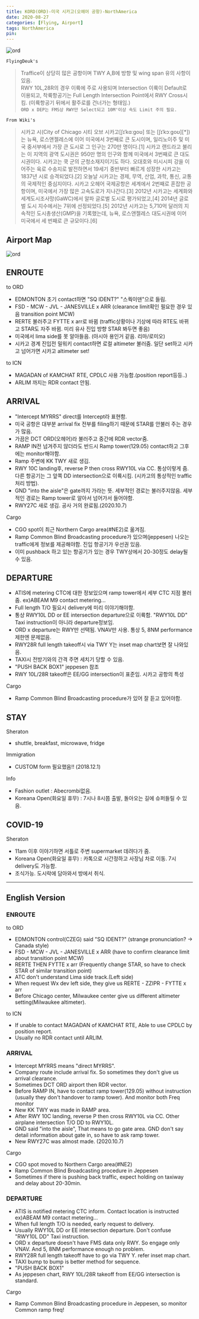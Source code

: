 ```yaml
---
title: KORD(ORD)-미국 시카고(오헤어 공항)-NorthAmerica
date: 2020-08-27
categories: [Flying, Airport]
tags: NorthAmerica
pin:
---
```

![ord](/img/flying/airport/ord.jpg)

`FlyingDeuk's`
>Traffice이 상당히 많은 공항이며 TWY A,B에 방향 및 wing span 유의 사항이 있음. <br>
RWY 10L,28R의 경우 이륙에 주로 사용되며 Intersection 이륙이 Default로 이용되고, 착륙항공기는 Full Length Intersection Point에서 RWY Cross시킴. (이륙항공기 뒤에서 활주로를 건너가는 형태임.)<br>
`ORD x DEP는 FMS상 RWY만 Select되고 10M'이상 속도 Limit 주의 필요.`

`From Wiki's`
>시카고 시(City of Chicago 시티 오브 시카고[ʃɪˈkɑːɡoʊ] 또는 [ʃɪˈkɔːɡoʊ][*])는 뉴욕, 로스앤젤레스에 이어 미국에서 3번째로 큰 도시이며, 일리노이주 및 미국 중서부에서 가장 큰 도시로 그 인구는 270만 명이다.[1] 시카고 랜드라고 불리는 이 지역의 광역 도시권은 950만 명의 인구와 함께 미국에서 3번째로 큰 대도시권이다. 시카고는 쿡 군의 군청소재지이기도 하다.
오대호와 미시시피 강을 이어주는 육로 수송지로 발전하면서 19세기 중반부터 빠르게 성장한 시카고는 1837년 시로 승격되었다.[2] 오늘날 시카고는 경제, 무역, 산업, 과학, 통신, 교통의 국제적인 중심지이다. 시카고 오헤어 국제공항은 세계에서 2번째로 혼잡한 공항이며, 미국에서 가장 많은 고속도로가 지나간다.[3] 2012년 시카고는 세계화와 세계도시조사망(GaWC)에서 알파 글로벌 도시로 평가되었고,[4] 2014년 글로벌 도시 지수에서는 7위에 선정되었다.[5] 2012년 시카고는 5,710억 달러의 지속적인 도시총생산(GMP)을 기록했는데, 뉴욕, 로스앤젤레스 대도시권에 이어 미국에서 세 번째로 큰 규모이다.[6]

## Airport Map
![ord](/img/flying/airport/ord_ap.jpg)

## ENROUTE
to ORD
- EDMONTON 초기 contact하면 "SQ IDENT?" "스쿽이덴"으로 들림.
- FSD - MCW - JVL - JANESVILLE x ARR (clearance limit확인 필요한 경우 있음 transition point MCW)
- RERTE 불러주고 FYTTE x arr로 바뀜 (traffic상황이나 기상에 따라 RTE도 바뀌고 STAR도 자주 바뀜. 미리 유사 진입 방향 STAR 봐두면 좋음)
- 미국에서 lima side를 못 알아들음. (아시아 용인거 같음. 리마/로미오)
- 시카고 경계 진입전 밀워키 contact하면 로컬 altimeter 불러줌. 일단 set하고 시카고 넘어가면 시카고 altimeter set!

to ICN
- MAGADAN of KAMCHAT RTE, CPDLC 사용 가능함.(position report등등..)
- ARLIM 까지는 RDR contact 안됨.

## ARRIVAL
- "Intercept MYRRS" direct를 Intercept라 표현함.
- 미국 공항은 대부분 arrival fix 전부를 filing하기 때문에 STAR를 안불러 주는 경우가 많음.
- 가끔은 DCT ORD(오헤어)라 불러주고 중간에 RDR vector줌.
- RAMP IN전 넘겨주지 않더라도 반드시 Ramp tower(129.05) contact하고 그후에는 monitor해야함.
- Ramp 주변에 KK TWY 새로 생김.
- RWY 10C landing후, reverse P then cross RWY10L via CC. 통상이렇게 줌. 다른 항공기는 그 앞쪽 DD intersection으로 이륙시킴. (시카고의 통상적인 traffic 처리 방법).
- GND "into the aisle"은 gate까지 가라는 뜻. 세부적인 경로는 불러주지않음. 세부적인 경로는 Ramp tower로 알아서 넘어가서 들어야함.
- RWY27C 새로 생김. 공사 거의 완료됨.(2020.10.7)

Cargo
- CGO spot이 최근 Northern Cargo area(#NE2)로 옮겨짐.
- Ramp Common Blind Broadcasting procedure가 있으며(jeppesen) 나오는 traffic에게 정보를 제공해야함. 진입 항공기가 우선권 있음.
- 이미 pushback 하고 있는 항공기가 있는 경우 TWY상에서 20-30정도 delay될 수 있음.


## DEPARTURE
- ATIS에 metering CTC에 대한 정보있으며 ramp tower에서 세부 CTC 지점 불러줌. ex)ABEAM M9 contact metering...
- Full length T/O 필요시 delivery에 미리 이야기해야함.
- 통상 RWY10L DD or EE intersection departure으로 이륙함. "RWY10L DD" Taxi instruction이 아니라 departure정보임.
- ORD x departure는 RWY만 선택됨. VNAV만 사용. 통상 5, 8NM performance 제한엔 문제없음.
- RWY28R full length takeoff시 via TWY Y는 inset map chart보면 잘 나와있음.
- TAXI시 전방기와의 간격 주면 세치기 당할 수 있음.
- "PUSH BACK BOX1" jeppesen 참조
- RWY 10L/28R takeoff은 EE/GG intersection이 표준임. 시카고 공항의 특성

Cargo
- Ramp Common Blind Broadcasting procedure가 있어 잘 듣고 있어야함.


## STAY
Sheraton
- shuttle, breakfast, microwave, fridge

Immigration
- CUSTOM form 필요했음!! (2018.12.1)

Info
- Fashion outlet : Abecrombi없음.
- Koreana Open(화요일 휴무) : 7시나 8시쯤 출발, 돌아오는 길에 슈퍼들릴 수 있음.

## COVID-19
Sheraton
- 11am 이후 이야기하면 서틀로 주변 supermarket 데려다가 줌.
- Koreana Open(화요일 휴무) : 카톡으로 시간정하고 사장님 차로 이동. 7시 delivery도 가능함.
- 조식가능. 도시락에 담아와서 방에서 취식.

------

## English Version

### ENROUTE
to ORD
- EDMONTON control(CZEG) said "SQ IDENT?" (strange pronunciation? -> Canada style)
- FSD - MCW - JVL - JANESVILLE x ARR (have to confirm clearance limit about transition point MCW)
- RERTE THEN FYTTE x arr (Frequently change STAR, so have to check STAR of similar transition point)
- ATC don't understand Lima side track.(Left side)
- When request Wx dev left side, they give us RERTE - ZZIPR - FYTTE x arr
- Before Chicago center, Milwaukee center give us different altimeter setting(Milwaukee altimeter).

to ICN
- If unable to contact MAGADAN of KAMCHAT RTE, Able to use CPDLC by position report.
- Usually no RDR contact until ARLIM.

### ARRIVAL
- Intercept MYRRS means "direct MYRRS".
- Company route include arrival fix. So sometimes they don't give us arrival clearance.
- Sometimes DCT ORD airport then RDR vector.
- Before RAMP IN, have to contact ramp tower(129.05) without instruction (usually they don't handover to ramp tower). And monitor both Freq monitor
- New KK TWY was made in RAMP area.
- After RWY 10C landing, reverse P then cross RWY10L via CC. Other airplane intersection T/O DD to RWY10L.
- GND said "into the aisle", That means to go gate area. GND don't say detail information about gate in, so have to ask ramp tower.
- New RWY27C was almost made. (2020.10.7)

Cargo
- CGO spot moved to Northern Cargo area(#NE2) <br>
- Ramp Common Blind Broadcasting procedure in Jeppesen<br>
- Sometimes if there is pushing back traffic, expect holding on taxiway and delay about 20-30min.


### DEPARTURE
- ATIS is notified metering CTC inform. Contact location is instructed ex)ABEAM M9 contact metering...
- When full length T/O is needed, early request to delivery.
- Usually RWY10L DD or EE intersection departure.  Don't confuse "RWY10L DD" Taxi instruction.
- ORD x departure doesn't have FMS data only RWY. So engage only VNAV. And 5, 8NM performance enough no problem.
- RWY28R full length takeoff have to go via TWY Y. refer inset map chart.
- TAXI bump to bump is better method for sequence.
- "PUSH BACK BOX1"
- As jeppesen chart, RWY 10L/28R takeoff from EE/GG intersection is standard.

Cargo
- Ramp Common Blind Broadcasting procedure in Jeppesen, so monitor Common ramp freq! <br>
